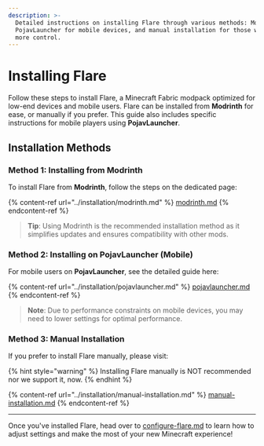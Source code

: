 ```yaml
---
description: >-
  Detailed instructions on installing Flare through various methods: Modrinth,
  PojavLauncher for mobile devices, and manual installation for those who prefer
  more control.
---
```


# Installing Flare

Follow these steps to install Flare, a Minecraft Fabric modpack optimized for low-end devices and mobile users. Flare can be installed from **Modrinth** for ease, or manually if you prefer. This guide also includes specific instructions for mobile players using **PojavLauncher**.

## Installation Methods

### Method 1: Installing from Modrinth

To install Flare from **Modrinth**, follow the steps on the dedicated page:

{% content-ref url="../installation/modrinth.md" %}
[modrinth.md](../installation/modrinth.md)
{% endcontent-ref %}

> **Tip**: Using Modrinth is the recommended installation method as it simplifies updates and ensures compatibility with other mods.

### Method 2: Installing on PojavLauncher (Mobile)

For mobile users on **PojavLauncher**, see the detailed guide here:

{% content-ref url="../installation/pojavlauncher.md" %}
[pojavlauncher.md](../installation/pojavlauncher.md)
{% endcontent-ref %}

> **Note**: Due to performance constraints on mobile devices, you may need to lower settings for optimal performance.

### Method 3: Manual Installation

If you prefer to install Flare manually, please visit:

{% hint style="warning" %}
Installing Flare manually is NOT recommended nor we support it, now.
{% endhint %}

{% content-ref url="../installation/manual-installation.md" %}
[manual-installation.md](../installation/manual-installation.md)
{% endcontent-ref %}

***

Once you've installed Flare, head over to [configure-flare.md](configure-flare.md "mention") to learn how to adjust settings and make the most of your new Minecraft experience!
